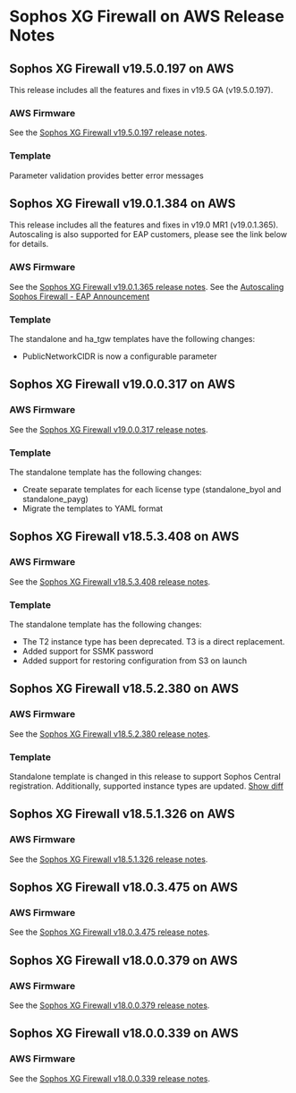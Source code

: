 # Sophos XG Firewall on AWS Release Notes

## Sophos XG Firewall v19.5.0.197 on AWS

This release includes all the features and fixes in v19.5 GA (v19.5.0.197).  

### AWS Firmware

See the [Sophos XG Firewall v19.5.0.197 release notes](https://community.sophos.com/sophos-xg-firewall/b/blog/posts/sophos-firewall-v195-is-now-available).

### Template

Parameter validation provides better error messages

## Sophos XG Firewall v19.0.1.384 on AWS

This release includes all the features and fixes in v19.0 MR1 (v19.0.1.365).  
Autoscaling is also supported for EAP customers, please see the link below for details.

### AWS Firmware

See the [Sophos XG Firewall v19.0.1.365 release notes](https://community.sophos.com/sophos-xg-firewall/b/blog/posts/sophos-firewall-v19-mr1-re_2d00_release-build-365-is-now-available).
See the [Autoscaling Sophos Firewall - EAP Announcement](https://community.sophos.com/sophos-xg-firewall/b/blog/posts/autoscaling-sophos-firewall-on-aws---eap-coming-soon)

### Template

The standalone and ha_tgw templates have the following changes:
- PublicNetworkCIDR is now a configurable parameter 


## Sophos XG Firewall v19.0.0.317 on AWS

### AWS Firmware

See the [Sophos XG Firewall v19.0.0.317 release notes](https://community.sophos.com/sophos-xg-firewall/b/blog/posts/sophos-firewall-os-v19-is-now-available).

### Template

The standalone template has the following changes:
- Create separate templates for each license type (standalone_byol and standalone_payg)
- Migrate the templates to YAML format


## Sophos XG Firewall v18.5.3.408 on AWS

### AWS Firmware

See the [Sophos XG Firewall v18.5.3.408 release notes](https://community.sophos.com/sophos-xg-firewall/b/blog/posts/sophos-firewall-v18-5-mr3-is-now-available).

### Template

The standalone template has the following changes:
- The T2 instance type has been deprecated.  T3 is a direct replacement.
- Added support for SSMK password
- Added support for restoring configuration from S3 on launch

## Sophos XG Firewall v18.5.2.380 on AWS

### AWS Firmware

See the [Sophos XG Firewall v18.5.2.380 release notes](https://community.sophos.com/sophos-xg-firewall/b/blog/posts/sophos-firewall-v18-5-mr2-is-now-available).

### Template

Standalone template is changed in this release to support Sophos Central registration. Additionally, supported instance types are updated. [Show diff](https://github.com/sophos-iaas/aws-cf-templates/compare/xg18.5.1.326..xg18.5.2.380)

## Sophos XG Firewall v18.5.1.326 on AWS

### AWS Firmware

See the [Sophos XG Firewall v18.5.1.326 release notes](https://community.sophos.com/sophos-xg-firewall/b/blog/posts/sophos-firewall-v18-5-mr1-is-now-available).

## Sophos XG Firewall v18.0.3.475 on AWS

### AWS Firmware

See the [Sophos XG Firewall v18.0.3.475 release notes](https://community.sophos.com/xg-firewall/b/blog/posts/xg-firewall-v18-mr3).

## Sophos XG Firewall v18.0.0.379 on AWS

### AWS Firmware

See the [Sophos XG Firewall v18.0.0.379 release notes](https://community.sophos.com/products/xg-firewall/b/blog/posts/xg-firewall-18-0-ga-build379-released).

## Sophos XG Firewall v18.0.0.339 on AWS

### AWS Firmware

See the [Sophos XG Firewall v18.0.0.339 release notes](https://community.sophos.com/products/xg-firewall/b/blog/posts/xg-firewall-v18-ga_2d00_build339-is-now-available).

